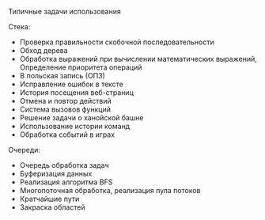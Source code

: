 Типичные задачи использования

Стека:
- Проверка правильности скобочной последовательности
- Обход дерева
- Обработка выражений при вычислении математических выражений, Определение приоритета операций
- В польская запись (ОПЗ)
- Исправление ошибок в тексте
- История посещения веб-страниц
- Отмена и повтор действий
- Система вызовов функций
- Решение задачи о ханойской башне
- Использование истории команд
- Обработка событий в играх

Очереди:
- Очередь обработка задач
- Буферизация данных
- Реализация алгоритма BFS
- Многопоточная обработка, реализация пула потоков
- Кратчайшие пути
- Закраска областей